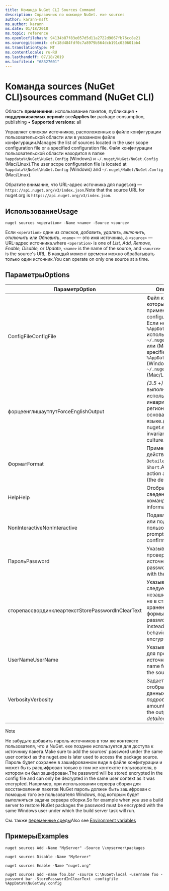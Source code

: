 ```yaml
---
title: Команда NuGet CLI Sources Command
description: Справочник по команде NuGet. exe sources
author: karann-msft
ms.author: karann
ms.date: 01/18/2018
ms.topic: reference
ms.openlocfilehash: 94134b87f83e057d5d11a2722d9067fb76cc8e21
ms.sourcegitcommit: efc18d484fdf0c7a8979b564dcb191c030601bb4
ms.translationtype: MT
ms.contentlocale: ru-RU
ms.lasthandoff: 07/18/2019
ms.locfileid: "68327601"
---
```

# <a name="sources-command-nuget-cli"></a><span data-ttu-id="1a32f-103">Команда sources (NuGet CLI)</span><span class="sxs-lookup"><span data-stu-id="1a32f-103">sources command (NuGet CLI)</span></span>

<span data-ttu-id="1a32f-104">Область **применения:** использование пакетов, публикация &bullet; **поддерживаемых версий:** все</span><span class="sxs-lookup"><span data-stu-id="1a32f-104">**Applies to:** package consumption, publishing &bullet; **Supported versions:** all</span></span>

<span data-ttu-id="1a32f-105">Управляет списком источников, расположенных в файле конфигурации пользовательской области или в указанном файле конфигурации.</span><span class="sxs-lookup"><span data-stu-id="1a32f-105">Manages the list of sources located in the user scope configuration file or a specified configuration file.</span></span> <span data-ttu-id="1a32f-106">Файл конфигурации пользовательской области находится в папке `%appdata%\NuGet\NuGet.Config` (Windows) и `~/.nuget/NuGet/NuGet.Config` (Mac/Linux).</span><span class="sxs-lookup"><span data-stu-id="1a32f-106">The user scope configuration file is located at `%appdata%\NuGet\NuGet.Config` (Windows) and `~/.nuget/NuGet/NuGet.Config` (Mac/Linux).</span></span>

<span data-ttu-id="1a32f-107">Обратите внимание, что URL-адрес источника для nuget.org — `https://api.nuget.org/v3/index.json`.</span><span class="sxs-lookup"><span data-stu-id="1a32f-107">Note that the source URL for nuget.org is `https://api.nuget.org/v3/index.json`.</span></span>

## <a name="usage"></a><span data-ttu-id="1a32f-108">Использование</span><span class="sxs-lookup"><span data-stu-id="1a32f-108">Usage</span></span>

```cli
nuget sources <operation> -Name <name> -Source <source>
```

<span data-ttu-id="1a32f-109">Если `<operation>` один из *списков, добавить, удалить, включить, отключить* или *Обновить*, `<name>` — это имя источника, а `<source>` — URL-адрес источника.</span><span class="sxs-lookup"><span data-stu-id="1a32f-109">where `<operation>` is one of *List, Add, Remove, Enable, Disable,* or *Update*, `<name>` is the name of the source, and `<source>` is the source's URL.</span></span> <span data-ttu-id="1a32f-110">В каждый момент времени можно обрабатывать только один источник.</span><span class="sxs-lookup"><span data-stu-id="1a32f-110">You can operate on only one source at a time.</span></span>

## <a name="options"></a><span data-ttu-id="1a32f-111">Параметры</span><span class="sxs-lookup"><span data-stu-id="1a32f-111">Options</span></span>

| <span data-ttu-id="1a32f-112">Параметр</span><span class="sxs-lookup"><span data-stu-id="1a32f-112">Option</span></span> | <span data-ttu-id="1a32f-113">Описание</span><span class="sxs-lookup"><span data-stu-id="1a32f-113">Description</span></span> |
| --- | --- |
| <span data-ttu-id="1a32f-114">ConfigFile</span><span class="sxs-lookup"><span data-stu-id="1a32f-114">ConfigFile</span></span> | <span data-ttu-id="1a32f-115">Файл конфигурации NuGet, который необходимо применить.</span><span class="sxs-lookup"><span data-stu-id="1a32f-115">The NuGet configuration file to apply.</span></span> <span data-ttu-id="1a32f-116">Если не указано, `%AppData%\NuGet\NuGet.Config` используется (Windows) `~/.nuget/NuGet/NuGet.Config` или (Mac/Linux).</span><span class="sxs-lookup"><span data-stu-id="1a32f-116">If not specified, `%AppData%\NuGet\NuGet.Config` (Windows) or `~/.nuget/NuGet/NuGet.Config` (Mac/Linux) is used.</span></span>|
| <span data-ttu-id="1a32f-117">форцеенглишаутпут</span><span class="sxs-lookup"><span data-stu-id="1a32f-117">ForceEnglishOutput</span></span> | <span data-ttu-id="1a32f-118">*(3.5 +)* Принудительное выполнение NuGet. exe с использованием инвариантного языка и региональных параметров, основанных на английском языке.</span><span class="sxs-lookup"><span data-stu-id="1a32f-118">*(3.5+)* Forces nuget.exe to run using an invariant, English-based culture.</span></span> |
| <span data-ttu-id="1a32f-119">Формат</span><span class="sxs-lookup"><span data-stu-id="1a32f-119">Format</span></span> | <span data-ttu-id="1a32f-120">Применяется к `list` действию и может быть `Detailed` (по умолчанию) или `Short`.</span><span class="sxs-lookup"><span data-stu-id="1a32f-120">Applies to the `list` action and can be `Detailed` (the default) or `Short`.</span></span> |
| <span data-ttu-id="1a32f-121">Help</span><span class="sxs-lookup"><span data-stu-id="1a32f-121">Help</span></span> | <span data-ttu-id="1a32f-122">Отображает справочные сведения для команды.</span><span class="sxs-lookup"><span data-stu-id="1a32f-122">Displays help information for the command.</span></span> |
| <span data-ttu-id="1a32f-123">NonInteractive</span><span class="sxs-lookup"><span data-stu-id="1a32f-123">NonInteractive</span></span> | <span data-ttu-id="1a32f-124">Подавляет запросы на ввод или подтверждение пользователя.</span><span class="sxs-lookup"><span data-stu-id="1a32f-124">Suppresses prompts for user input or confirmations.</span></span> |
| <span data-ttu-id="1a32f-125">Пароль</span><span class="sxs-lookup"><span data-stu-id="1a32f-125">Password</span></span> | <span data-ttu-id="1a32f-126">Указывает пароль для проверки подлинности в источнике.</span><span class="sxs-lookup"><span data-stu-id="1a32f-126">Specifies the password for authenticating with the source.</span></span> |
| <span data-ttu-id="1a32f-127">сторепассвординклеартекст</span><span class="sxs-lookup"><span data-stu-id="1a32f-127">StorePasswordInClearText</span></span> | <span data-ttu-id="1a32f-128">Указывает, что пароль следует хранить в незашифрованном тексте, а не в стандартном способе хранения зашифрованной формы.</span><span class="sxs-lookup"><span data-stu-id="1a32f-128">Indicates to store the password in unencrypted text instead of the default behavior of storing an encrypted form.</span></span> |
| <span data-ttu-id="1a32f-129">UserName</span><span class="sxs-lookup"><span data-stu-id="1a32f-129">UserName</span></span> | <span data-ttu-id="1a32f-130">Указывает имя пользователя для проверки подлинности в источнике.</span><span class="sxs-lookup"><span data-stu-id="1a32f-130">Specifies the user name for authenticating with the source.</span></span> |
| <span data-ttu-id="1a32f-131">Verbosity</span><span class="sxs-lookup"><span data-stu-id="1a32f-131">Verbosity</span></span> | <span data-ttu-id="1a32f-132">Задает объем сведений, отображаемых в выходных данных: *нормальный*, *тихий*, *подробный*.</span><span class="sxs-lookup"><span data-stu-id="1a32f-132">Specifies the amount of detail displayed in the output: *normal*, *quiet*, *detailed*.</span></span> |

> [!Note]
> <span data-ttu-id="1a32f-133">Не забудьте добавить пароль источников в том же контексте пользователя, что и NuGet. exe позднее используется для доступа к источнику пакета.</span><span class="sxs-lookup"><span data-stu-id="1a32f-133">Make sure to add the sources' password under the same user context as the nuget.exe is later used to access the package source.</span></span> <span data-ttu-id="1a32f-134">Пароль будет сохранен в зашифрованном виде в файле конфигурации и может быть расшифрован только в том же контексте пользователя, в котором он был зашифрован.</span><span class="sxs-lookup"><span data-stu-id="1a32f-134">The password will be stored encrypted in the config file and can only be decrypted in the same user context as it was encrypted.</span></span> <span data-ttu-id="1a32f-135">Например, при использовании сервера сборки для восстановления пакетов NuGet пароль должен быть зашифрован с помощью того же пользователя Windows, под которым будет выполняться задача сервера сборки.</span><span class="sxs-lookup"><span data-stu-id="1a32f-135">So for example when you use a build server to restore NuGet packages the password must be encrypted with the same Windows user under which  the build server task will run.</span></span>

<span data-ttu-id="1a32f-136">См. также [переменные среды](cli-ref-environment-variables.md)</span><span class="sxs-lookup"><span data-stu-id="1a32f-136">Also see [Environment variables](cli-ref-environment-variables.md)</span></span>

## <a name="examples"></a><span data-ttu-id="1a32f-137">Примеры</span><span class="sxs-lookup"><span data-stu-id="1a32f-137">Examples</span></span>

```cli
nuget sources Add -Name "MyServer" -Source \\myserver\packages

nuget sources Disable -Name "MyServer"

nuget sources Enable -Name "nuget.org"

nuget sources add -name foo.bar -source C:\NuGet\local -username foo -password bar -StorePasswordInClearText -configfile %AppData%\NuGet\my.config
```

